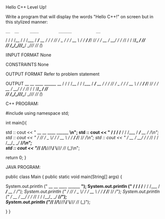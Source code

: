 Hello C++ Level Up!


Write a program that will display the words "Hello C++!" on screen but in this stylized manner:

    __  __     ____         ______           __
   / / / /__  / / /___     / ____/__    __  / /
  / /_/ / _ \/ / / __ \   / /  __/ /___/ /_/ / 
 / __  /  __/ / / /_/ /  / /__/_  __/_  __/_/  
/_/ /_/\___/_/_/\____/   \____//_/   /_/ (_)  


IINPUT FORMAT
None

CONSTRAINTS
None

OUTPUT FORMAT
Refer to problem statement


OUTPUT
    __  __     ____         ______           __
   / / / /__  / / /___     / ____/__    __  / /
  / /_/ / _ \/ / / __ \   / /  __/ /___/ /_/ / 
 / __  /  __/ / / /_/ /  / /__/_  __/_  __/_/  
/_/ /_/\___/_/_/\____/   \____//_/   /_/ (_)  



C++ PROGRAM:

#include<iostream>
using namespace std;

int main(){

std :: cout << "    __  __     ____         ______           __\n";
std :: cout << "   / / / /__  / / /___     / ____/__    __  / /\n";
std :: cout << "  / /_/ / _ \\/ / / __ \\   / /  __/ /___/ /_/ /\n";
std :: cout << " / __  /  __/ / / /_/ /  / /__/_  __/_  __/_/\n";  
std :: cout << "/_/ /_/\\___/_/_/\\____/   \\____//_/   /_/ (_)\n";  

return 0;
}



JAVA PROGRAM:

public class Main
{
public static void main(String[] args) {

System.out.println   ("    __  __     ____         ______           __");
System.out.println   ("   / / / /__  / / /___     / ____/__    __  / /");
System.out.println   ("  / /_/ / _ \\/ / / __ \\   / /  __/ /___/ /_/ /");
System.out.println   (" / __  /  __/ / / /_/ /  / /__/_  __/_  __/_/");  
System.out.println   ("/_/ /_/\\___/_/_/\\____/   \\____//_/   /_/ (_)");  

}
}
